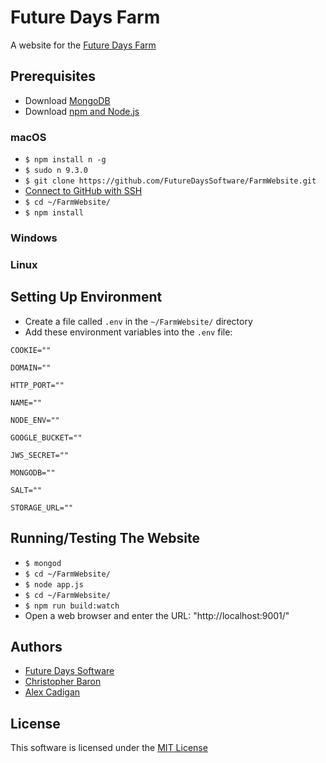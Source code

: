 # Future Days Farm
A website for the [Future Days Farm](InsertLinkToWebsite)

## Prerequisites
* Download [MongoDB](https://docs.mongodb.com/manual/administration/install-community/)
* Download [npm and Node.js](https://nodejs.org/en/)

### macOS
* `$ npm install n -g`
* `$ sudo n 9.3.0`
* `$ git clone https://github.com/FutureDaysSoftware/FarmWebsite.git`
* [Connect to GitHub with SSH](https://help.github.com/articles/connecting-to-github-with-ssh/)
* `$ cd ~/FarmWebsite/`
* `$ npm install`

### Windows

### Linux

## Setting Up Environment
* Create a file called `.env` in the `~/FarmWebsite/` directory
* Add these environment variables into the `.env` file:
```
COOKIE=""

DOMAIN=""

HTTP_PORT=""

NAME=""

NODE_ENV=""

GOOGLE_BUCKET=""

JWS_SECRET=""

MONGODB=""

SALT=""

STORAGE_URL=""
```

## Running/Testing The Website
* `$ mongod`
* `$ cd ~/FarmWebsite/`
* `$ node app.js`
* `$ cd ~/FarmWebsite/`
* `$ npm run build:watch`
* Open a web browser and enter the URL: "http://localhost:9001/"

## Authors
* [Future Days Software](https://github.com/FutureDaysSoftware)
* [Christopher Baron](https://github.com/cbaron)
* [Alex Cadigan](https://github.com/AlexCadigan)

## License
This software is licensed under the [MIT License](LICENSE)
